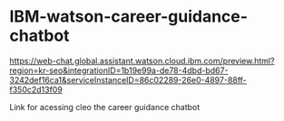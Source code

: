 # IBM-watson-career-guidance-chatbot

https://web-chat.global.assistant.watson.cloud.ibm.com/preview.html?region=kr-seo&integrationID=1b19e99a-de78-4dbd-bd67-3242def16ca1&serviceInstanceID=86c02289-26e0-4897-88ff-f350c2d13f09

Link for acessing cleo the career guidance chatbot
